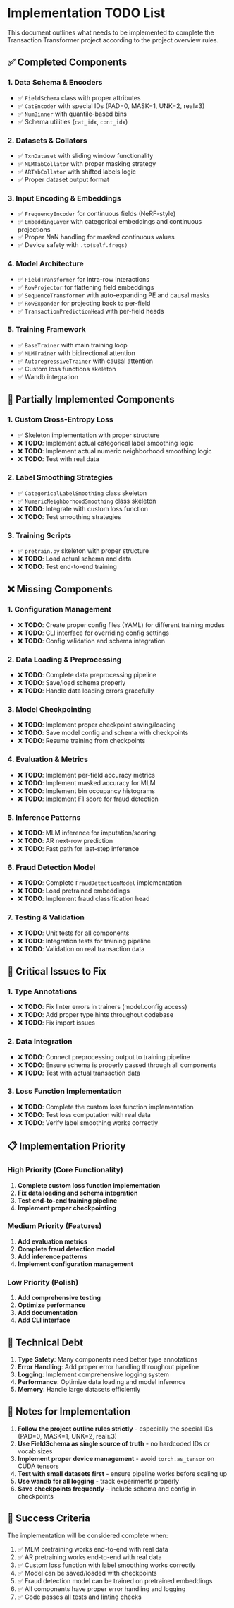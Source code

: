 # Implementation TODO List

This document outlines what needs to be implemented to complete the Transaction Transformer project according to the project overview rules.

## ✅ Completed Components

### 1. Data Schema & Encoders
- ✅ `FieldSchema` class with proper attributes
- ✅ `CatEncoder` with special IDs (PAD=0, MASK=1, UNK=2, real≥3)
- ✅ `NumBinner` with quantile-based bins
- ✅ Schema utilities (`cat_idx`, `cont_idx`)

### 2. Datasets & Collators
- ✅ `TxnDataset` with sliding window functionality
- ✅ `MLMTabCollator` with proper masking strategy
- ✅ `ARTabCollator` with shifted labels logic
- ✅ Proper dataset output format

### 3. Input Encoding & Embeddings
- ✅ `FrequencyEncoder` for continuous fields (NeRF-style)
- ✅ `EmbeddingLayer` with categorical embeddings and continuous projections
- ✅ Proper NaN handling for masked continuous values
- ✅ Device safety with `.to(self.freqs)`

### 4. Model Architecture
- ✅ `FieldTransformer` for intra-row interactions
- ✅ `RowProjector` for flattening field embeddings
- ✅ `SequenceTransformer` with auto-expanding PE and causal masks
- ✅ `RowExpander` for projecting back to per-field
- ✅ `TransactionPredictionHead` with per-field heads

### 5. Training Framework
- ✅ `BaseTrainer` with main training loop
- ✅ `MLMTrainer` with bidirectional attention
- ✅ `AutoregressiveTrainer` with causal attention
- ✅ Custom loss functions skeleton
- ✅ Wandb integration

## 🔄 Partially Implemented Components

### 1. Custom Cross-Entropy Loss
- ✅ Skeleton implementation with proper structure
- ❌ **TODO**: Implement actual categorical label smoothing logic
- ❌ **TODO**: Implement actual numeric neighborhood smoothing logic
- ❌ **TODO**: Test with real data

### 2. Label Smoothing Strategies
- ✅ `CategoricalLabelSmoothing` class skeleton
- ✅ `NumericNeighborhoodSmoothing` class skeleton
- ❌ **TODO**: Integrate with custom loss function
- ❌ **TODO**: Test smoothing strategies

### 3. Training Scripts
- ✅ `pretrain.py` skeleton with proper structure
- ❌ **TODO**: Load actual schema and data
- ❌ **TODO**: Test end-to-end training

## ❌ Missing Components

### 1. Configuration Management
- ❌ **TODO**: Create proper config files (YAML) for different training modes
- ❌ **TODO**: CLI interface for overriding config settings
- ❌ **TODO**: Config validation and schema integration

### 2. Data Loading & Preprocessing
- ❌ **TODO**: Complete data preprocessing pipeline
- ❌ **TODO**: Save/load schema properly
- ❌ **TODO**: Handle data loading errors gracefully

### 3. Model Checkpointing
- ❌ **TODO**: Implement proper checkpoint saving/loading
- ❌ **TODO**: Save model config and schema with checkpoints
- ❌ **TODO**: Resume training from checkpoints

### 4. Evaluation & Metrics
- ❌ **TODO**: Implement per-field accuracy metrics
- ❌ **TODO**: Implement masked accuracy for MLM
- ❌ **TODO**: Implement bin occupancy histograms
- ❌ **TODO**: Implement F1 score for fraud detection

### 5. Inference Patterns
- ❌ **TODO**: MLM inference for imputation/scoring
- ❌ **TODO**: AR next-row prediction
- ❌ **TODO**: Fast path for last-step inference

### 6. Fraud Detection Model
- ❌ **TODO**: Complete `FraudDetectionModel` implementation
- ❌ **TODO**: Load pretrained embeddings
- ❌ **TODO**: Implement fraud classification head

### 7. Testing & Validation
- ❌ **TODO**: Unit tests for all components
- ❌ **TODO**: Integration tests for training pipeline
- ❌ **TODO**: Validation on real transaction data

## 🚨 Critical Issues to Fix

### 1. Type Annotations
- ❌ **TODO**: Fix linter errors in trainers (model.config access)
- ❌ **TODO**: Add proper type hints throughout codebase
- ❌ **TODO**: Fix import issues

### 2. Data Integration
- ❌ **TODO**: Connect preprocessing output to training pipeline
- ❌ **TODO**: Ensure schema is properly passed through all components
- ❌ **TODO**: Test with actual transaction data

### 3. Loss Function Implementation
- ❌ **TODO**: Complete the custom loss function implementation
- ❌ **TODO**: Test loss computation with real data
- ❌ **TODO**: Verify label smoothing works correctly

## 📋 Implementation Priority

### High Priority (Core Functionality)
1. **Complete custom loss function implementation**
2. **Fix data loading and schema integration**
3. **Test end-to-end training pipeline**
4. **Implement proper checkpointing**

### Medium Priority (Features)
1. **Add evaluation metrics**
2. **Complete fraud detection model**
3. **Add inference patterns**
4. **Implement configuration management**

### Low Priority (Polish)
1. **Add comprehensive testing**
2. **Optimize performance**
3. **Add documentation**
4. **Add CLI interface**

## 🔧 Technical Debt

1. **Type Safety**: Many components need better type annotations
2. **Error Handling**: Add proper error handling throughout pipeline
3. **Logging**: Implement comprehensive logging system
4. **Performance**: Optimize data loading and model inference
5. **Memory**: Handle large datasets efficiently

## 📝 Notes for Implementation

1. **Follow the project outline rules strictly** - especially the special IDs (PAD=0, MASK=1, UNK=2, real≥3)
2. **Use FieldSchema as single source of truth** - no hardcoded IDs or vocab sizes
3. **Implement proper device management** - avoid `torch.as_tensor` on CUDA tensors
4. **Test with small datasets first** - ensure pipeline works before scaling up
5. **Use wandb for all logging** - track experiments properly
6. **Save checkpoints frequently** - include schema and config in checkpoints

## 🎯 Success Criteria

The implementation will be considered complete when:

1. ✅ MLM pretraining works end-to-end with real data
2. ✅ AR pretraining works end-to-end with real data
3. ✅ Custom loss function with label smoothing works correctly
4. ✅ Model can be saved/loaded with checkpoints
5. ✅ Fraud detection model can be trained on pretrained embeddings
6. ✅ All components have proper error handling and logging
7. ✅ Code passes all tests and linting checks 